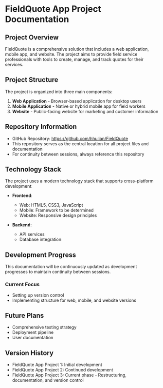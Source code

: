 # FieldQuote App Project Documentation

## Project Overview
FieldQuote is a comprehensive solution that includes a web application, mobile app, and website. The project aims to provide field service professionals with tools to create, manage, and track quotes for their services.

## Project Structure
The project is organized into three main components:

1. **Web Application** - Browser-based application for desktop users
2. **Mobile Application** - Native or hybrid mobile app for field workers
3. **Website** - Public-facing website for marketing and customer information

## Repository Information
- GitHub Repository: https://github.com/hhulian/FieldQuote
- This repository serves as the central location for all project files and documentation
- For continuity between sessions, always reference this repository

## Technology Stack
The project uses a modern technology stack that supports cross-platform development:

- **Frontend**: 
  - Web: HTML5, CSS3, JavaScript
  - Mobile: Framework to be determined
  - Website: Responsive design principles

- **Backend**:
  - API services
  - Database integration

## Development Progress
This documentation will be continuously updated as development progresses to maintain continuity between sessions.

### Current Focus
- Setting up version control
- Implementing structure for web, mobile, and website versions

## Future Plans
- Comprehensive testing strategy
- Deployment pipeline
- User documentation

## Version History
- FieldQuote App Project 1: Initial development
- FieldQuote App Project 2: Continued development
- FieldQuote App Project 3: Current phase - Restructuring, documentation, and version control
